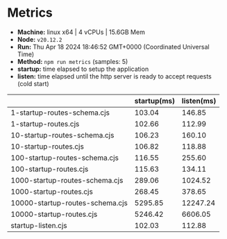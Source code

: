 # Metrics
* __Machine:__ linux x64 | 4 vCPUs | 15.6GB Mem
* __Node:__ `v20.12.2`
* __Run:__ Thu Apr 18 2024 18:46:52 GMT+0000 (Coordinated Universal Time)
* __Method:__ `npm run metrics` (samples: 5)
* __startup:__ time elapsed to setup the application
* __listen:__ time elapsed until the http server is ready to accept requests (cold start)

| | startup(ms) | listen(ms) |
|-| -       | -      |
| 1-startup-routes-schema.cjs | 103.04 | 146.85 |
| 1-startup-routes.cjs | 102.66 | 112.99 |
| 10-startup-routes-schema.cjs | 106.23 | 160.10 |
| 10-startup-routes.cjs | 106.82 | 118.88 |
| 100-startup-routes-schema.cjs | 116.55 | 255.60 |
| 100-startup-routes.cjs | 115.63 | 134.11 |
| 1000-startup-routes-schema.cjs | 289.06 | 1024.52 |
| 1000-startup-routes.cjs | 268.45 | 378.65 |
| 10000-startup-routes-schema.cjs | 5295.85 | 12247.24 |
| 10000-startup-routes.cjs | 5246.42 | 6606.05 |
| startup-listen.cjs | 102.03 | 112.88 |
